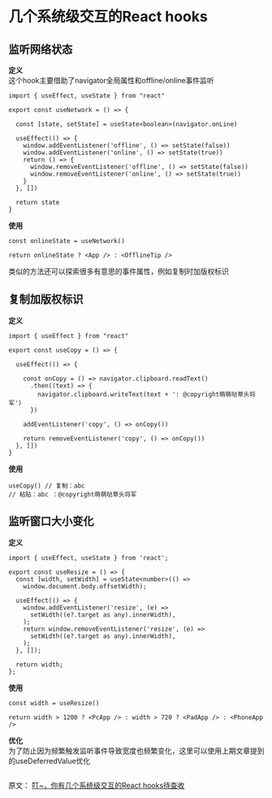 # 几个系统级交互的React hooks
## 监听网络状态
**定义**  
这个hook主要借助了navigator全局属性和offline/online事件监听  
``` 
import { useEffect, useState } from "react"

export const useNetwork = () => {

  const [state, setState] = useState<boolean>(navigator.onLine)

  useEffect(() => {
    window.addEventListener('offline', () => setState(false))
    window.addEventListener('online', () => setState(true))
    return () => {
      window.removeEventListener('offline', () => setState(false))
      window.removeEventListener('online', () => setState(true))
    }
  }, [])

  return state
}
```
**使用**  
``` 
const onlineState = useNetwork()

return onlineState ? <App /> : <OfflineTip />
```
类似的方法还可以探索很多有意思的事件属性，例如复制时加版权标识

## 复制加版权标识
**定义**  
``` 
import { useEffect } from "react"

export const useCopy = () => {

  useEffect(() => {

    const onCopy = () => navigator.clipboard.readText()
      .then((text) => {
        navigator.clipboard.writeText(text + ': @copyright萌萌哒草头将军')
      })
      
    addEventListener('copy', () => onCopy())
    
    return removeEventListener('copy', () => onCopy())
  }, [])
}
```
**使用**  
``` 
useCopy() // 复制：abc
// 粘贴：abc ：@copyright萌萌哒草头将军
```
## 监听窗口大小变化
**定义**  
``` 
import { useEffect, useState } from 'react';

export const useResize = () => {
  const [width, setWidth] = useState<number>(() =>
    window.document.body.offsetWidth);

  useEffect(() => {
    window.addEventListener('resize', (e) =>
      setWidth((e?.target as any).innerWidth),
    );
    return window.removeEventListener('resize', (e) =>
      setWidth((e?.target as any).innerWidth),
    );
  }, []);

  return width;
};
```
**使用**  
``` 
const width = useResize()

return width > 1200 ? <PcApp /> : width > 720 ? <PadApp /> : <PhoneApp />
```
**优化**  
为了防止因为频繁触发监听事件导致宽度也频繁变化，这里可以使用上期文章提到的useDeferredValue优化
``` 

```



原文：
[叮~，你有几个系统级交互的React hooks待查收](https://mp.weixin.qq.com/s/twtT0xXZNVJmUDuvBrvgIQ)
